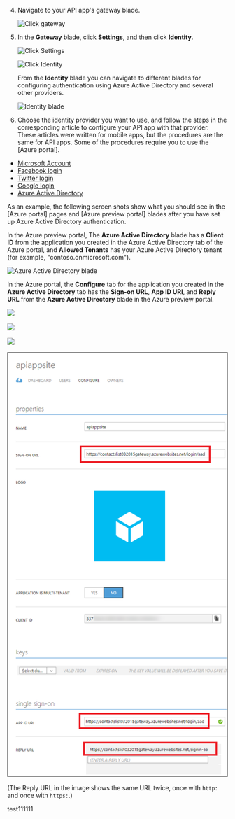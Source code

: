 4. Navigate to your API app's gateway blade.

	![Click gateway](./media/app-service-api-gateway-config-auth/gateway.png)

7. In the **Gateway** blade, click **Settings**, and then click **Identity**.

	![Click Settings](./media/app-service-api-gateway-config-auth/clicksettingsingateway.png)

	![Click Identity](./media/app-service-api-gateway-config-auth/clickidentity.png)

	From the **Identity** blade you can navigate to different blades for configuring authentication using Azure Active Directory and several other providers.

	![Identity blade](./media/app-service-api-gateway-config-auth/identityblade.png)
  
3. Choose the identity provider you want to use, and follow the steps in the corresponding article to configure your API app with that provider. These articles were written for mobile apps, but the procedures are the same for API apps. Some of the procedures require you to use the [Azure portal]. 

 - [Microsoft Account](../articles/app-service-mobile/app-service-mobile-how-to-configure-microsoft-authentication-preview.md)
 - [Facebook login](../articles/app-service-mobile/app-service-mobile-how-to-configure-facebook-authentication-preview.md)
 - [Twitter login](../articles/app-service-mobile/app-service-mobile-how-to-configure-twitter-authentication-preview.md)
 - [Google login](../articles/app-service-mobile/app-service-mobile-how-to-configure-google-authentication-preview.md)
 - [Azure Active Directory](../articles/app-service-mobile/app-service-mobile-how-to-configure-active-directory-authentication-preview.md)

As an example, the following screen shots show what you should see in the [Azure portal] pages and [Azure preview portal] blades after you have set up Azure Active Directory authentication.

In the Azure preview portal, The **Azure Active Directory** blade has a **Client ID** from the application you created in the Azure Active Directory tab of the Azure portal, and **Allowed Tenants** has your Azure Active Directory tenant (for example, "contoso.onmicrosoft.com").

![Azure Active Directory blade](./media/app-service-api-gateway-config-auth/tdinaadblade.png)

In the Azure portal, the **Configure** tab for the application you created in the **Azure Active Directory** tab has the **Sign-on URL**, **App ID URI**, and **Reply URL** from the **Azure Active Directory** blade in the Azure preview portal.

![](./media/app-service-api-gateway-config-auth/oldportal1.png)

![](./media/app-service-api-gateway-config-auth/oldportal2.png)

![](./media/app-service-api-gateway-config-auth/oldportal3.png)

![](./media/app-service-api-gateway-config-auth/oldportal4.png)

(The Reply URL in the image shows the same URL twice, once with `http:` and once with `https:`.)

test111111
